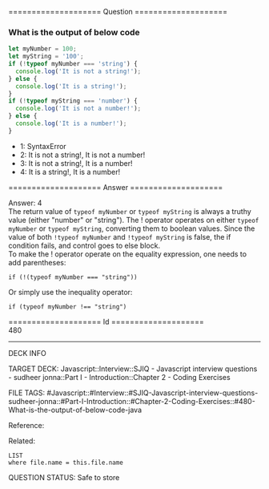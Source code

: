 ==================== Question ====================  

### What is the output of below code

```javascript
let myNumber = 100;
let myString = '100';
if (!typeof myNumber === 'string') {
  console.log('It is not a string!');
} else {
  console.log('It is a string!');
}
if (!typeof myString === 'number') {
  console.log('It is not a number!');
} else {
  console.log('It is a number!');
}
```

- 1: SyntaxError
- 2: It is not a string!, It is not a number!
- 3: It is not a string!, It is a number!
- 4: It is a string!, It is a number!  

==================== Answer ====================  

Answer: 4  
The return value of `typeof myNumber` or `typeof myString` is always a truthy
value (either "number" or "string"). The ! operator operates on either
`typeof myNumber` or `typeof myString`, converting them to boolean values. Since
the value of both `!typeof myNumber` and `!typeof myString` is false, the if
condition fails, and control goes to else block.  
To make the ! operator operate on the equality expression, one needs to add
parentheses:

```
if (!(typeof myNumber === "string"))
```

Or simply use the inequality operator:

```
if (typeof myNumber !== "string")
```

==================== Id ====================  
480

---

DECK INFO

TARGET DECK: Javascript::Interview::SJIQ - Javascript interview questions - sudheer jonna::Part I - Introduction::Chapter 2 - Coding Exercises

FILE TAGS: #Javascript::#Interview::#SJIQ-Javascript-interview-questions-sudheer-jonna::#Part-I-Introduction::#Chapter-2-Coding-Exercises::#480-What-is-the-output-of-below-code-java

Reference:

Related:

```dataview
LIST
where file.name = this.file.name
```

QUESTION STATUS: Safe to store
